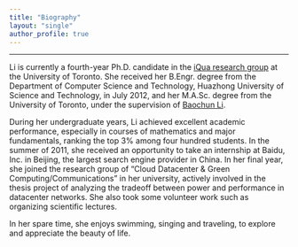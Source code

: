```yaml
---
title: "Biography"
layout: "single"
author_profile: true
---
```


---

Li is currently a fourth-year Ph.D. candidate in the [iQua research group](http://iqua.ece.toronto.edu/index.html) at the University of Toronto. She received her B.Engr. degree from the Department of Computer Science and Technology, Huazhong University of Science and Technology, in July 2012, and her M.A.Sc. degree from the University of Toronto, under the supervision of [Baochun Li](http://iqua.ece.toronto.edu/bli/index.html).

During her undergraduate years, Li achieved excellent academic performance, especially in courses of mathematics and major fundamentals, ranking the top 3% among four hundred students. In the summer of 2011, she received an opportunity to take an internship at Baidu, Inc. in Beijing, the largest search engine provider in China. In her final year, she joined the research group of “Cloud Datacenter & Green Computing/Communications” in her university, actively involved in the thesis project of analyzing the tradeoff between power and performance in datacenter networks. She also took some volunteer work such as organizing scientific lectures.

In her spare time, she enjoys swimming, singing and traveling, to explore and appreciate the beauty of life.
